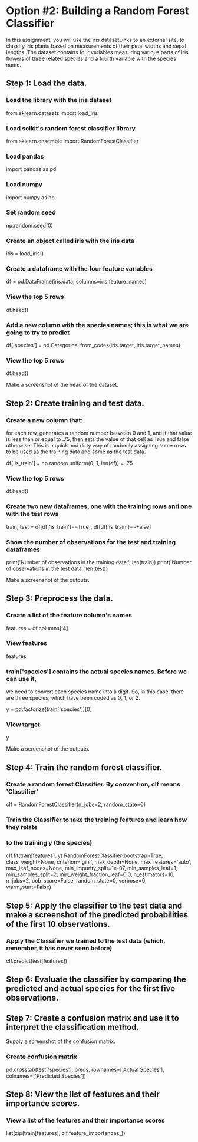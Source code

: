 # Option #2: Building a Random Forest Classifier
In this assignment, you will use the iris datasetLinks to an external site. to classify iris plants based on measurements of their petal widths and sepal lengths. The dataset contains four variables measuring various parts of iris flowers of three related species and a fourth variable with the species name.

## Step 1: Load the data.

### Load the library with the iris dataset
from sklearn.datasets import load_iris
### Load scikit's random forest classifier library
from sklearn.ensemble import RandomForestClassifier
### Load pandas
import pandas as pd
### Load numpy
import numpy as np
### Set random seed
np.random.seed(0)
### Create an object called iris with the iris data
iris = load_iris()
### Create a dataframe with the four feature variables
df = pd.DataFrame(iris.data, columns=iris.feature_names)
### View the top 5 rows
df.head()
### Add a new column with the species names; this is what we are going to try to predict
df['species'] = pd.Categorical.from_codes(iris.target, iris.target_names)
### View the top 5 rows
df.head()


Make a screenshot of the head of the dataset.


## Step 2: Create training and test data.

### Create a new column that:
for each row, generates a random number between 0 and 1, and
if that value is less than or equal to .75, then sets the value of that cell as True
and false otherwise. This is a quick and dirty way of randomly assigning some rows to
be used as the training data and some as the test data.

df['is_train'] = np.random.uniform(0, 1, len(df)) = .75
 
### View the top 5 rows
df.head()
### Create two new dataframes, one with the training rows and one with the test rows
train, test = df[df['is_train']==True], df[df['is_train']==False]
### Show the number of observations for the test and training dataframes
print('Number of observations in the training data:', len(train))
print('Number of observations in the test data:',len(test))


Make a screenshot of the outputs.

 

## Step 3: Preprocess the data.

### Create a list of the feature column's names
features = df.columns[:4]
 
### View features
features

### train['species'] contains the actual species names. Before we can use it,
we need to convert each species name into a digit. So, in this case, there
are three species, which have been coded as 0, 1, or 2.

y = pd.factorize(train['species'])[0]
 
### View target
y


Make a screenshot of the outputs.

 

## Step 4: Train the random forest classifier.

### Create a random forest Classifier. By convention, clf means 'Classifier'
clf = RandomForestClassifier(n_jobs=2, random_state=0)
 
### Train the Classifier to take the training features and learn how they relate
### to the training y (the species)
clf.fit(train[features], y)
RandomForestClassifier(bootstrap=True, class_weight=None, criterion='gini',
            max_depth=None, max_features='auto', max_leaf_nodes=None,
            min_impurity_split=1e-07, min_samples_leaf=1,
            min_samples_split=2, min_weight_fraction_leaf=0.0,
            n_estimators=10, n_jobs=2, oob_score=False, random_state=0,
            verbose=0, warm_start=False)
  
## Step 5: Apply the classifier to the test data and make a screenshot of the predicted probabilities of the first 10 observations.

### Apply the Classifier we trained to the test data (which, remember, it has never seen before)
clf.predict(test[features])

## Step 6: Evaluate the classifier by comparing the predicted and actual species for the first five observations.

## Step 7: Create a confusion matrix and use it to interpret the classification method.

Supply a screenshot of the confusion matrix.

### Create confusion matrix
pd.crosstab(test['species'], preds, rownames=['Actual Species'], colnames=['Predicted Species'])

## Step 8: View the list of features and their importance scores.

### View a list of the features and their importance scores
list(zip(train[features], clf.feature_importances_))